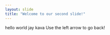 ```yaml
---
layout: slide
title: "Welcome to our second slide!"
---
```

hello world jay kava
Use the left arrow to go back!
